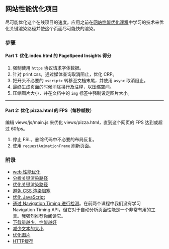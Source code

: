 ## 网站性能优化项目

尽可能优化这个在线项目的速度。应用之前在[网站性能优化课程](https://cn.udacity.com/course/website-performance-optimization--ud884/)中学习的技术来优化关键渲染路径并使这个页面尽可能快的渲染。


### 步骤

#### Part 1: 优化 index.html 的 PageSpeed Insights 得分

1. 强制使用 `https` 协议请求字体数据。
2. 针对 print.css，通过媒体查询取消阻止，优化 CRP。
3. 把开头不必要的 `<script>` 转移至文档末尾，并使用 `async` 取消阻止。
4. 最终生成页面的时候消除换行及注释，以压缩空间。
5. 压缩图片大小，并在文档中的 `img` 标签中强制设定图片大小。

----

#### Part 2: 优化 pizza.html 的 FPS（每秒帧数）

编辑 views/js/main.js 来优化 views/pizza.html，直到这个网页的 FPS 达到或超过 60fps。
1. 停止 FSL，删除代码中不必要的布局反复。
2. 使用 `requestAnimationFrame` 刷新页面。


### 附录
* [web 性能优化](https://developers.google.com/web/fundamentals/performance/ "web 性能")
* [分析关键渲染路径](https://developers.google.com/web/fundamentals/performance/critical-rendering-path/analyzing-crp.html "分析关键渲染路径")
* [优化关键渲染路径](https://developers.google.com/web/fundamentals/performance/critical-rendering-path/optimizing-critical-rendering-path.html "优化关键渲染路径！")
* [避免 CSS 渲染阻塞](https://developers.google.com/web/fundamentals/performance/critical-rendering-path/render-blocking-css.html "css渲染阻塞")
* [优化 JavaScript](https://developers.google.com/web/fundamentals/performance/critical-rendering-path/adding-interactivity-with-javascript.html "javascript")
* [通过 Navigation Timing 进行检测](https://developers.google.com/web/fundamentals/performance/critical-rendering-path/measure-crp.html "nav timing api")。在前两个课程中我们没有学习 Navigation Timing API，但它对于自动分析页面性能是一个非常有用的工具。我强烈推荐你阅读它。
* <a href="https://developers.google.com/web/fundamentals/performance/optimizing-content-efficiency/eliminate-downloads.html">下载量越少，性能越好</a>
* <a href="https://developers.google.com/web/fundamentals/performance/optimizing-content-efficiency/optimize-encoding-and-transfer.html">减少文本的大小</a>
* <a href="https://developers.google.com/web/fundamentals/performance/optimizing-content-efficiency/image-optimization.html">优化图片</a>
* <a href="https://developers.google.com/web/fundamentals/performance/optimizing-content-efficiency/http-caching.html">HTTP缓存</a>
